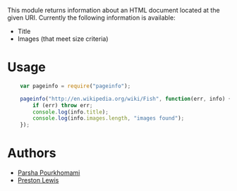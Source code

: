 This module returns information about an HTML document located at the
given URI. Currently the following information is available:

 * Title
 * Images (that meet size criteria)

# Usage

```js
	var pageinfo = require("pageinfo");

	pageinfo("http://en.wikipedia.org/wiki/Fish", function(err, info) {
		if (err) throw err;
		console.log(info.title);
		console.log(info.images.length, "images found");
	});
```

# Authors

 * [Parsha Pourkhomami](https://github.com/parshap)
 * [Preston Lewis](https://github.com/hosemagi)

